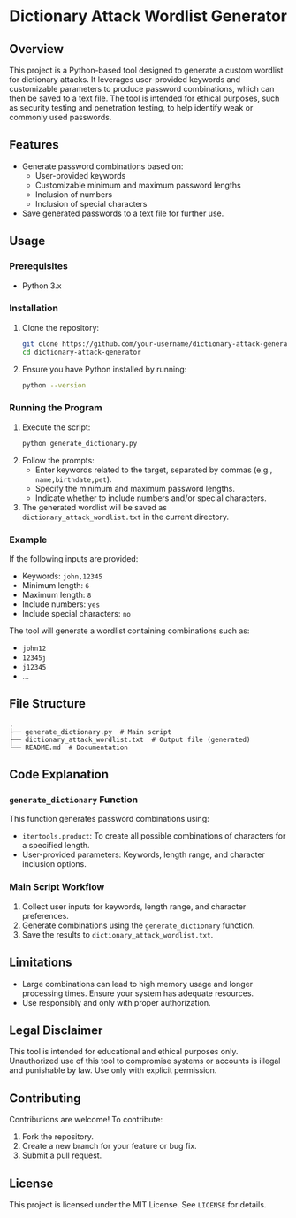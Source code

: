 # Dictionary Attack Wordlist Generator

## Overview
This project is a Python-based tool designed to generate a custom wordlist for dictionary attacks. It leverages user-provided keywords and customizable parameters to produce password combinations, which can then be saved to a text file. The tool is intended for ethical purposes, such as security testing and penetration testing, to help identify weak or commonly used passwords.

## Features
- Generate password combinations based on:
  - User-provided keywords
  - Customizable minimum and maximum password lengths
  - Inclusion of numbers
  - Inclusion of special characters
- Save generated passwords to a text file for further use.

## Usage
### Prerequisites
- Python 3.x

### Installation
1. Clone the repository:
   ```bash
   git clone https://github.com/your-username/dictionary-attack-generator.git
   cd dictionary-attack-generator
   ```
2. Ensure you have Python installed by running:
   ```bash
   python --version
   ```

### Running the Program
1. Execute the script:
   ```bash
   python generate_dictionary.py
   ```
2. Follow the prompts:
   - Enter keywords related to the target, separated by commas (e.g., `name,birthdate,pet`).
   - Specify the minimum and maximum password lengths.
   - Indicate whether to include numbers and/or special characters.
3. The generated wordlist will be saved as `dictionary_attack_wordlist.txt` in the current directory.

### Example
If the following inputs are provided:
- Keywords: `john,12345`
- Minimum length: `6`
- Maximum length: `8`
- Include numbers: `yes`
- Include special characters: `no`

The tool will generate a wordlist containing combinations such as:
- `john12`
- `12345j`
- `j12345`
- ...

## File Structure
```
.
├── generate_dictionary.py  # Main script
├── dictionary_attack_wordlist.txt  # Output file (generated)
└── README.md  # Documentation
```

## Code Explanation
### `generate_dictionary` Function
This function generates password combinations using:
- `itertools.product`: To create all possible combinations of characters for a specified length.
- User-provided parameters: Keywords, length range, and character inclusion options.

### Main Script Workflow
1. Collect user inputs for keywords, length range, and character preferences.
2. Generate combinations using the `generate_dictionary` function.
3. Save the results to `dictionary_attack_wordlist.txt`.

## Limitations
- Large combinations can lead to high memory usage and longer processing times. Ensure your system has adequate resources.
- Use responsibly and only with proper authorization.

## Legal Disclaimer
This tool is intended for educational and ethical purposes only. Unauthorized use of this tool to compromise systems or accounts is illegal and punishable by law. Use only with explicit permission.

## Contributing
Contributions are welcome! To contribute:
1. Fork the repository.
2. Create a new branch for your feature or bug fix.
3. Submit a pull request.

## License
This project is licensed under the MIT License. See `LICENSE` for details.

